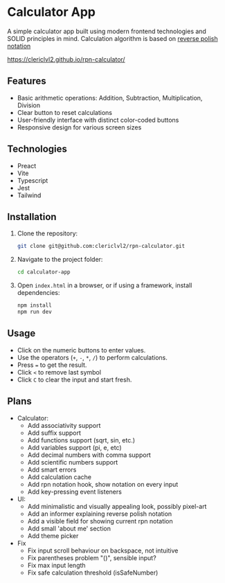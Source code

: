 # Calculator App

A simple calculator app built using modern frontend technologies and SOLID principles in mind.
Calculation algorithm is based on [reverse polish notation](https://en.wikipedia.org/wiki/Shunting_yard_algorithm)

https://clericlvl2.github.io/rpn-calculator/

## Features
- Basic arithmetic operations: Addition, Subtraction, Multiplication, Division
- Clear button to reset calculations
- User-friendly interface with distinct color-coded buttons
- Responsive design for various screen sizes

## Technologies
- Preact
- Vite
- Typescript
- Jest
- Tailwind

## Installation
1. Clone the repository:
   ```sh
   git clone git@github.com:clericlvl2/rpn-calculator.git
   ```
2. Navigate to the project folder:
   ```sh
   cd calculator-app
   ```
3. Open `index.html` in a browser, or if using a framework, install dependencies:
   ```sh
   npm install
   npm run dev
   ```

## Usage
- Click on the numeric buttons to enter values.
- Use the operators (`+`, `-`, `*`, `/`) to perform calculations.
- Press `=` to get the result.
- Click `<` to remove last symbol
- Click `C` to clear the input and start fresh.

## Plans

- Calculator:
  - Add associativity support
  - Add suffix support
  - Add functions support (sqrt, sin, etc.)
  - Add variables support (pi, e, etc)
  - Add decimal numbers with comma support
  - Add scientific numbers support
  - Add smart errors
  - Add calculation cache
  - Add rpn notation hook, show notation on every input
  - Add key-pressing event listeners
- UI:
  - Add minimalistic and visually appealing look, possibly pixel-art
  - Add an informer explaining reverse polish notation
  - Add a visible field for showing current rpn notation
  - Add small 'about me' section
  - Add theme picker
- Fix
  - Fix input scroll behaviour on backspace, not intuitive
  - Fix parentheses problem "()", sensible input?
  - Fix max input length
  - Fix safe calculation threshold (isSafeNumber)
